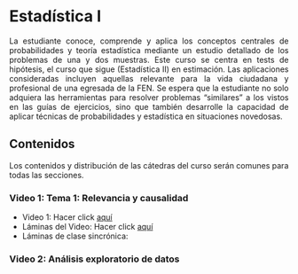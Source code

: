 # Estadística I
<p style='text-align: justify;'> La estudiante conoce, comprende y aplica los conceptos centrales de probabilidades y teoría estadística
mediante un estudio detallado de los problemas de una y dos muestras. Este curso se centra en tests de
hipótesis, el curso que sigue (Estadística II) en estimación. Las aplicaciones consideradas incluyen aquellas
relevante para la vida ciudadana y profesional de una egresada de la FEN. Se espera que la estudiante no
solo adquiera las herramientas para resolver problemas “similares” a los vistos en las guías de ejercicios,
sino que también desarrolle la capacidad de aplicar técnicas de probabilidades y estadística en situaciones
novedosas. </p>

## Contenidos
Los contenidos y distribución de las cátedras del curso serán comunes para todas las secciones.

### Video 1: Tema 1: Relevancia y causalidad

- Video 1: Hacer click [aquí](https://www.youtube.com/watch?v=QSipVRPvUgU&list=PL85P3dEf-o-u6IktBvpC8SDNQb_Xw2A2z&index=1&t=2448s)
- Láminas del Video: Hacer click [aquí](https://github.com/Miwell-san/Estadistica-I-FEN/blob/gh-pages/1%20EE.pdf)
- Láminas de clase sincrónica: 

### Video 2: Análisis exploratorio de datos
